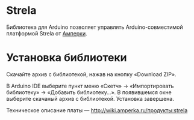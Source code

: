 Strela
============================

Библиотека для Arduino позволяет управлять Arduino-совместимой платформой Strela от [Амперки](http://amperka.ru).

Установка библиотеки
====================
Скачайте архив с библиотекой, нажав на кнопку «Download ZIP».

В Arduino IDE выберите пункт меню «Скетч» → «Импортировать библиотеку» →
«Добавить библиотеку…». В появившемся окне выберите скачаный архив с
библиотекой. Установка завершена.

Техническое описание платы — http://wiki.amperka.ru/продукты:strela